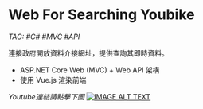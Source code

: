 # Web For Searching Youbike

*TAG: #C# #MVC #API*

連接政府開放資料介接網址，提供查詢其即時資料。
- ASP.NET Core Web (MVC) + Web API 架構
- 使用 Vue.js 渲染前端

*Youtube連結請點擊下圖*
[![IMAGE ALT TEXT](https://github.com/Riley-Shu/WebForSearchingYoubike/blob/master/Note/image/cover.png?raw=true)](https://youtu.be/BdnshqwMqdU")

